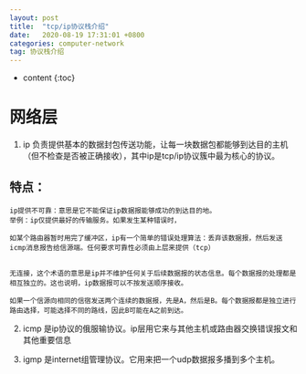 ```yaml
---
layout: post
title:  "tcp/ip协议栈介绍"
date:   2020-08-19 17:31:01 +0800
categories: computer-network
tag: 协议栈介绍
---
```


* content
{:toc}

# 网络层
1. ip
负责提供基本的数据封包传送功能，让每一块数据包都能够到达目的主机（但不检查是否被正确接收），其中ip是tcp/ip协议簇中最为核心的协议。

## 特点：

    ip提供不可靠：意思是它不能保证ip数据报能够成功的到达目的地。
    举例：ip仅提供最好的传输服务。如果发生某种错误时，
    
    如某个路由器暂时用完了缓冲区，ip有一个简单的错误处理算法：丢弃该数据报，然后发送icmp消息报告给信源端。任何要求可靠性必须由上层来提供（tcp）
 

    无连接，这个术语的意思是ip并不维护任何关于后续数据报的状态信息。每个数据报的处理都是相互独立的。这也说明，ip数据报可以不按发送顺序接收。
    
    如果一个信源向相同的信宿发送两个连续的数据报，先是A，然后是B。每个数据报都是独立进行路由选择，可能选择不同的路线，因此B可能在A之前到达。


2. icmp
是ip协议的俄服输协议。ip层用它来与其他主机或路由器交换错误报文和其他重要信息

3. igmp
是internet组管理协议。它用来把一个udp数据报多播到多个主机。 